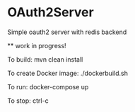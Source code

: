 # OAuth2Server
Simple oauth2 server with redis backend

** work in progress!

To build:
  mvn clean install

To create Docker image:
  ./dockerbuild.sh

To run:
  docker-compose up

To stop:
  ctrl-c
